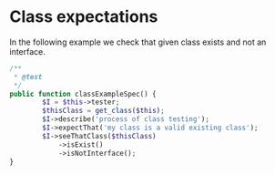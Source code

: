 # Class expectations

In the following example we check that given class exists and not an interface.

```php
/**
 * @test
 */
public function classExampleSpec() {
        $I = $this->tester;
        $thisClass = get_class($this);
        $I->describe('process of class testing');
        $I->expectThat('my class is a valid existing class');
        $I->seeThatClass($thisClass)
            ->isExist()
            ->isNotInterface();
}
```